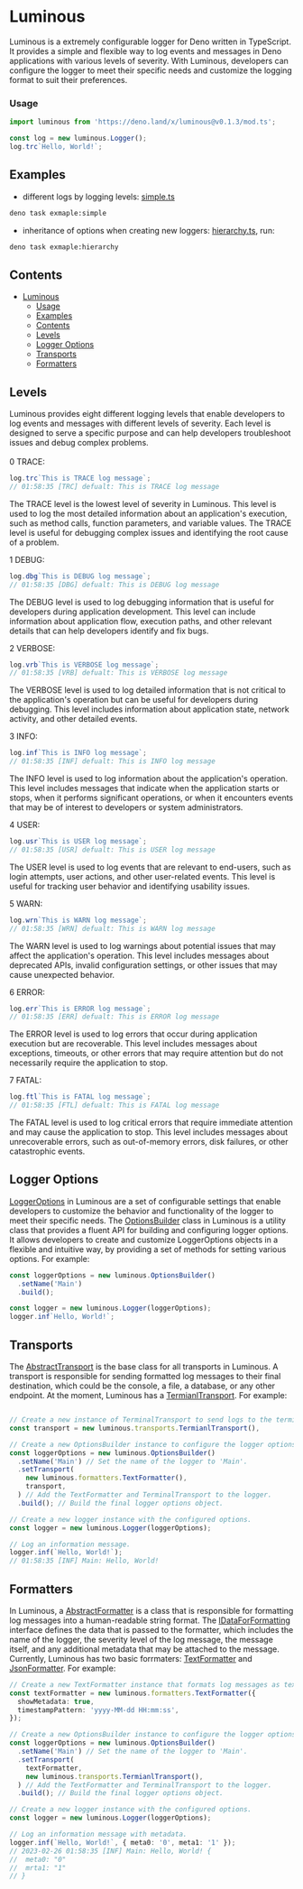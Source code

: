 # Luminous

Luminous is a extremely configurable logger for Deno written in TypeScript. It provides a simple and flexible way to log events and messages in Deno applications with various levels of severity. With Luminous, developers can configure the logger to meet their specific needs and customize the logging format to suit their preferences.

### Usage

```ts
import luminous from 'https://deno.land/x/luminous@v0.1.3/mod.ts';

const log = new luminous.Logger();
log.trc`Hello, World!`;
```

## Examples
+ different logs by logging levels: [simple.ts](./examples/simple.ts)
```bash
deno task exmaple:simple
```
+ inheritance of options when creating new loggers: [hierarchy.ts](./examples/hierarchy.ts), run:
```bash
deno task exmaple:hierarchy
```

## Contents

- [Luminous](#luminous)
    - [Usage](#usage)
  - [Examples](#examples)
  - [Contents](#contents)
  - [Levels](#levels)
  - [Logger Options](#logger-options)
  - [Transports](#transports)
  - [Formatters](#formatters)

## Levels
Luminous provides eight different logging levels that enable developers to log events and messages with different levels of severity. Each level is designed to serve a specific purpose and can help developers troubleshoot issues and debug complex problems.<br><br>
0 TRACE:<br>

```ts
log.trc`This is TRACE log message`;
// 01:58:35 [TRC] defualt: This is TRACE log message 
```

The TRACE level is the lowest level of severity in Luminous. This level is used to log the most detailed information about an application's execution, such as method calls, function parameters, and variable values. The TRACE level is useful for debugging complex issues and identifying the root cause of a problem.

1 DEBUG:<br>

```ts
log.dbg`This is DEBUG log message`;
// 01:58:35 [DBG] defualt: This is DEBUG log message 
```

The DEBUG level is used to log debugging information that is useful for developers during application development. This level can include information about application flow, execution paths, and other relevant details that can help developers identify and fix bugs.

2 VERBOSE:<br>

```ts
log.vrb`This is VERBOSE log message`;
// 01:58:35 [VRB] defualt: This is VERBOSE log message 
```

The VERBOSE level is used to log detailed information that is not critical to the application's operation but can be useful for developers during debugging. This level includes information about application state, network activity, and other detailed events.

3 INFO:<br>

```ts
log.inf`This is INFO log message`;
// 01:58:35 [INF] defualt: This is INFO log message 
```

The INFO level is used to log information about the application's operation. This level includes messages that indicate when the application starts or stops, when it performs significant operations, or when it encounters events that may be of interest to developers or system administrators.

4 USER:<br>

```ts
log.usr`This is USER log message`;
// 01:58:35 [USR] defualt: This is USER log message 
```

The USER level is used to log events that are relevant to end-users, such as login attempts, user actions, and other user-related events. This level is useful for tracking user behavior and identifying usability issues.

5 WARN:<br>

```ts
log.wrn`This is WARN log message`;
// 01:58:35 [WRN] defualt: This is WARN log message 
```

The WARN level is used to log warnings about potential issues that may affect the application's operation. This level includes messages about deprecated APIs, invalid configuration settings, or other issues that may cause unexpected behavior.

6 ERROR:<br>

```ts
log.err`This is ERROR log message`;
// 01:58:35 [ERR] defualt: This is ERROR log message 
```

The ERROR level is used to log errors that occur during application execution but are recoverable. This level includes messages about exceptions, timeouts, or other errors that may require attention but do not necessarily require the application to stop.

7 FATAL:<br>

```ts
log.ftl`This is FATAL log message`;
// 01:58:35 [FTL] defualt: This is FATAL log message 
```

The FATAL level is used to log critical errors that require immediate attention and may cause the application to stop. This level includes messages about unrecoverable errors, such as out-of-memory errors, disk failures, or other catastrophic events.

## Logger Options

[LoggerOptions](./src/Logger.ts) in Luminous are a set of configurable settings that enable developers to customize the behavior and functionality of the logger to meet their specific needs.
The [OptionsBuilder](./src/OptionsBuilder.ts) class in Luminous is a utility class that provides a fluent API for building and configuring logger options. It allows developers to create and customize LoggerOptions objects in a flexible and intuitive way, by providing a set of methods for setting various options. For example:

```ts
const loggerOptions = new luminous.OptionsBuilder()
  .setName('Main')
  .build();

const logger = new luminous.Logger(loggerOptions);
logger.inf`Hello, World!`;
```

## Transports

The [AbstractTransport](./src/Transport.ts) is the base class for all transports in Luminous. A transport is responsible for sending formatted log messages to their final destination, which could be the console, a file, a database, or any other endpoint. At the moment, Luminous has a [TermianlTransport](./src/transports/Terminal.ts). For example:

```ts

// Create a new instance of TerminalTransport to send logs to the terminal.
const transport = new luminous.transports.TermianlTransport(),

// Create a new OptionsBuilder instance to configure the logger options.
const loggerOptions = new luminous.OptionsBuilder()
  .setName('Main') // Set the name of the logger to 'Main'.
  .setTransport(
    new luminous.formatters.TextFormatter(),
    transport,
  ) // Add the TextFormatter and TerminalTransport to the logger.
  .build(); // Build the final logger options object.

// Create a new logger instance with the configured options.
const logger = new luminous.Logger(loggerOptions);

// Log an information message.
logger.inf(`Hello, World!`);
// 01:58:35 [INF] Main: Hello, World!
```

## Formatters

In Luminous, a [AbstractFormatter](./src/Formatter.ts) is a class that is responsible for formatting log messages into a human-readable string format. The [IDataForFormatting](./src/Formatter.ts) interface defines the data that is passed to the formatter, which includes the name of the logger, the severity level of the log message, the message itself, and any additional metadata that may be attached to the message. Currently, Luminous has two basic forrmaters: [TextFormatter](./src/formatters/TextFormatter.ts) and [JsonFormatter](./src/formatters/JsonFormatter.ts). For example:

```ts
// Create a new TextFormatter instance that formats log messages as text with metadata and a custom timestamp pattern.
const textFormatter = new luminous.formatters.TextFormatter({
  showMetadata: true,
  timestampPattern: 'yyyy-MM-dd HH:mm:ss',
});

// Create a new OptionsBuilder instance to configure the logger options.
const loggerOptions = new luminous.OptionsBuilder()
  .setName('Main') // Set the name of the logger to 'Main'.
  .setTransport(
    textFormatter,
    new luminous.transports.TermianlTransport(),
  ) // Add the TextFormatter and TerminalTransport to the logger.
  .build(); // Build the final logger options object.

// Create a new logger instance with the configured options.
const logger = new luminous.Logger(loggerOptions);

// Log an information message with metadata.
logger.inf(`Hello, World!`, { meta0: '0', meta1: '1' });
// 2023-02-26 01:58:35 [INF] Main: Hello, World! {
//  meta0: "0"
//  mrta1: "1"
// }
```
